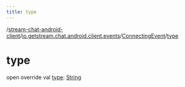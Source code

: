 ```yaml
---
title: type
---
```

/[stream-chat-android-client](../../index.md)/[io.getstream.chat.android.client.events](../index.md)/[ConnectingEvent](index.md)/[type](type.md)  
  
  
  
# type  
open override val [type](type.md): [String](https://kotlinlang.org/api/latest/jvm/stdlib/kotlin/-string/index.html)
